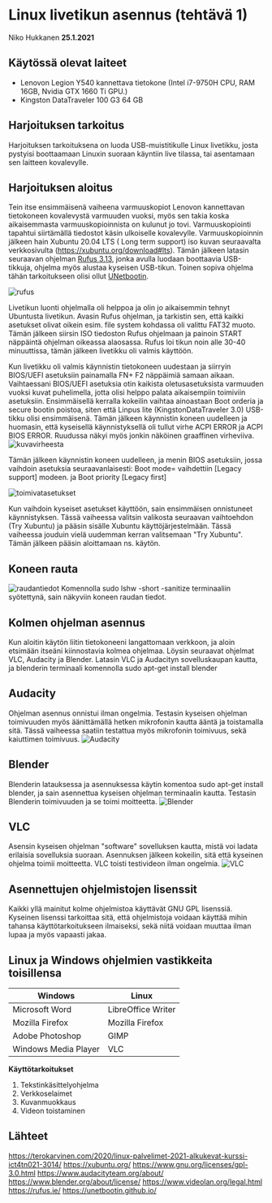 

# Linux livetikun asennus (tehtävä 1)
Niko Hukkanen **25.1.2021**
## Käytössä olevat laiteet

 - Lenovon Legion Y540 kannettava tietokone (Intel i7-9750H CPU, RAM 16GB, Nvidia GTX 1660 Ti GPU.)
 - Kingston DataTraveler 100 G3 64 GB

## Harjoituksen tarkoitus
Harjoituksen tarkoituksena on luoda USB-muistitikulle Linux livetikku, josta pystyisi boottaamaan Linuxin suoraan käyntiin live tilassa, tai asentamaan sen laitteen kovalevylle.
## Harjoituksen aloitus
Tein itse ensimmäisenä vaiheena varmuuskopiot Lenovon kannettavan tietokoneen kovalevystä varmuuden vuoksi, myös sen takia koska aikaisemmasta varmuuskopioinnista on kulunut jo tovi. Varmuuskopiointi tapahtui siirtämällä tiedostot käsin ulkoiselle kovalevylle.
Varmuuskopioinnin jälkeen hain Xubuntu 20.04 LTS ( Long term support) iso kuvan seuraavalta verkkosivulta (https://xubuntu.org/download#lts).
Tämän jälkeen latasin seuraavan ohjelman [Rufus 3.13](https://rufus.ie/), jonka avulla luodaan boottaavia USB-tikkuja, ohjelma myös alustaa kyseisen USB-tikun. Toinen sopiva ohjelma tähän tarkoitukseen olisi ollut [UNetbootin](https://unetbootin.github.io/).

![rufus](https://github.com/nikhuk/linuxpalvelimet/blob/main/assets/xubuntu20.04.PNG?raw=true)

Livetikun luonti ohjelmalla oli helppoa ja olin jo aikaisemmin tehnyt Ubuntusta livetikun. Avasin Rufus ohjelman, ja tarkistin sen, että kaikki asetukset olivat oikein esim. file system kohdassa oli valittu FAT32 muoto. Tämän jälkeen siirsin ISO tiedoston Rufus ohjelmaan ja painoin START näppäintä ohjelman oikeassa alaosassa. Rufus loi tikun noin alle 30-40 minuuttissa, tämän jälkeen livetikku oli valmis käyttöön.

Kun livetikku oli valmis käynnistin tietokoneen uudestaan ja siirryin BIOS/UEFI asetuksiin painamalla FN+ F2 näppäimiä samaan aikaan. Vaihtaessani BIOS/UEFI asetuksia otin kaikista oletusasetuksista varmuuden vuoksi kuvat puhelimella, jotta olisi helppo palata aikaisempiin toimiviin asetuksiin.
Ensimmäisellä kerralla kokeilin vaihtaa ainoastaan Boot orderia ja secure bootin poistoa, siten että Linpus lite (KingstonDataTraveler 3.0) USB-tikku olisi ensimmäisenä. Tämän jälkeen käynnistin koneen uudelleen ja huomasin, että kyseisellä käynnistyksellä oli tullut virhe ACPI ERROR ja ACPI BIOS ERROR. Ruudussa näkyi myös jonkin näköinen graaffinen virheviiva.
![kuvavirheesta](https://github.com/nikhuk/linuxpalvelimet/blob/main/assets/virhekoodit.jpg?raw=true)


Tämän jälkeen käynnistin koneen uudelleen, ja menin BIOS asetuksiin, jossa vaihdoin asetuksia seuraavanlaisesti: Boot mode= vaihdettiin [Legacy support] modeen. ja Boot priority [Legacy first]

![toimivatasetukset](https://github.com/nikhuk/linuxpalvelimet/blob/main/assets/toimivatbiosasetukset.jpg?raw=true)


Kun vaihdoin kyseiset asetukset käyttöön, sain ensimmäisen onnistuneet käynnistyksen. Tässä vaiheessa valitsin valikosta seuraavan vaihtoehdon (Try Xubuntu) ja pääsin sisälle Xubuntu käyttöjärjestelmään. Tässä vaiheessa jouduin vielä uudemman kerran valitsemaan "Try Xubuntu". Tämän jälkeen pääsin aloittamaan ns. käytön. 

## Koneen rauta
![raudantiedot](https://github.com/nikhuk/linuxpalvelimet/blob/main/assets/Screenshot_2021-01-24_16-58-43.png?raw=true)
Komennolla sudo lshw -short -sanitize terminaaliin syötettynä, sain näkyviin koneen raudan tiedot.
## Kolmen ohjelman asennus
Kun aloitin käytön liitin tietokoneeni langattomaan verkkoon, ja aloin etsimään itseäni kiinnostavia kolmea ohjelmaa. Löysin seuraavat ohjelmat VLC, Audacity ja Blender. Latasin VLC ja Audacityn sovelluskaupan kautta, ja blenderin terminaali komennolla sudo apt-get install blender

## Audacity
Ohjelman asennus onnistui ilman ongelmia. Testasin kyseisen ohjelman toimivuuden myös äänittämällä hetken mikrofonin kautta ääntä ja toistamalla sitä. Tässä vaiheessa saatiin testattua myös mikrofonin toimivuus, sekä kaiuttimen toimivuus.
![Audacity](https://github.com/nikhuk/linuxpalvelimet/blob/main/assets/audacitygpl2.0+.png?raw=true?raw=true)

## Blender
Blenderin latauksessa ja asennuksessa käytin komentoa sudo apt-get install blender, ja sain asennettua kyseisen ohjelman terminaalin kautta. Testasin Blenderin toimivuuden ja se toimi moitteetta.
![Blender](https://github.com/nikhuk/linuxpalvelimet/blob/main/assets/blender.png?raw=true)

## VLC
Asensin kyseisen ohjelman "software" sovelluksen kautta, mistä voi ladata erilaisia sovelluksia suoraan. Asennuksen jälkeen kokeilin, sitä että kyseinen ohjelma toimii moitteetta. VLC toisti testivideon ilman ongelmia.
![VLC](https://github.com/nikhuk/linuxpalvelimet/blob/main/assets/vlc.png?raw=true)

## Asennettujen ohjelmistojen lisenssit
Kaikki yllä mainitut kolme ohjelmistoa käyttävät GNU GPL lisenssiä. Kyseinen lisenssi tarkoittaa sitä, että ohjelmistoja voidaan käyttää mihin tahansa käyttötarkoitukseen ilmaiseksi, sekä niitä voidaan muuttaa ilman lupaa ja myös vapaasti jakaa.

## Linux ja Windows ohjelmien vastikkeita toisillensa
|Windows| Linux | 	
|--|--|
| Microsoft Word |LibreOffice Writer  |
| Mozilla Firefox |Mozilla Firefox  |
| Adobe Photoshop |GIMP  |
| Windows Media Player |VLC  

**Käyttötarkoitukset**
1. Tekstinkäsittelyohjelma
2. Verkkoselaimet
3. Kuvanmuokkaus
4. Videon toistaminen

## Lähteet
https://terokarvinen.com/2020/linux-palvelimet-2021-alkukevat-kurssi-ict4tn021-3014/
https://xubuntu.org/
https://www.gnu.org/licenses/gpl-3.0.html
https://www.audacityteam.org/about/
https://www.blender.org/about/license/
https://www.videolan.org/legal.html
https://rufus.ie/
https://unetbootin.github.io/

